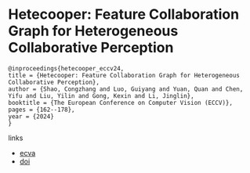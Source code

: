 # Hetecooper: Feature Collaboration Graph for Heterogeneous Collaborative Perception

```
@inproceedings{hetecooper_eccv24,
title = {Hetecooper: Feature Collaboration Graph for Heterogeneous Collaborative Perception},
author = {Shao, Congzhang and Luo, Guiyang and Yuan, Quan and Chen, Yifu and Liu, Yilin and Gong, Kexin and Li, Jinglin},
booktitle = {The European Conference on Computer Vision (ECCV)},
pages = {162--178},
year = {2024}
}
```

links
- [ecva](https://www.ecva.net/papers/eccv_2024/papers_ECCV/html/7071_ECCV_2024_paper.php)
- [doi](https://link.springer.com/chapter/10.1007/978-3-031-72949-2_10)
